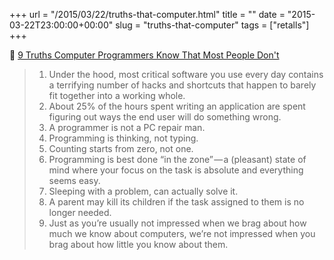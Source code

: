 +++
url = "/2015/03/22/truths-that-computer.html"
title = ""
date = "2015-03-22T23:00:00+00:00"
slug = "truths-that-computer"
tags = ["retalls"]
+++

📎 [9 Truths Computer Programmers Know That Most People Don't](http://macleodsawyer.com/2015/03/06/nine-truths-computer-programmers-know-that-most-people-dont/)

>  1. Under the hood, most critical software you use every day contains a terrifying number of hacks and shortcuts that happen to barely fit together into a working whole.
>  2. About 25% of the hours spent writing an application are spent figuring out ways the end user will do something wrong.
>  3. A programmer is not a PC repair man.
>  4. Programming is thinking, not typing.
>  5. Counting starts from zero, not one.
>  6. Programming is best done “in the zone” — a (pleasant) state of mind where your focus on the task is absolute and everything seems easy.
>  7. Sleeping with a problem, can actually solve it.
>  8. A parent may kill its children if the task assigned to them is no longer needed.
>  9. Just as you’re usually not impressed when we brag about how much we know about computers, we’re not impressed when you brag about how little you know about them.

